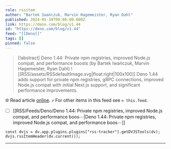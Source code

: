```yaml
---
role: rssitem
author: "Bartek Iwańczuk, Marvin Hagemeister, Ryan Dahl"
published: 2024-05-30T09:00:00.000Z
link: https://deno.com/blog/v1.44
id: "https://deno.com/blog/v1.44"
feed: "[[Deno]]"
tags: []
pinned: false
---
```


> [!abstract] Deno 1.44: Private npm registries, improved Node.js compat, and performance boosts (by Bartek Iwańczuk, Marvin Hagemeister, Ryan Dahl)
> ![[RSS/assets/RSSdefaultImage.svg|float:right|100x100]] Deno 1.44 adds support for private npm registries, gRPC connections, improved Node.js compat with initial Next.js support, and significant performance improvements.

🌐 Read article [online](https://deno.com/blog/v1.44). ⤴ For other items in this feed see `= this.feed`.

- [ ] [[RSS/Feeds/Deno/Deno 1․44꞉ Private npm registries, improved Node․js compat, and performance boos⋯|Deno 1․44꞉ Private npm registries, improved Node․js compat, and performance boos⋯]]

~~~dataviewjs
const dvjs = dv.app.plugins.plugins["rss-tracker"].getDVJSTools(dv);
dvjs.rssItemHeader(dv.current());
~~~

- - -
